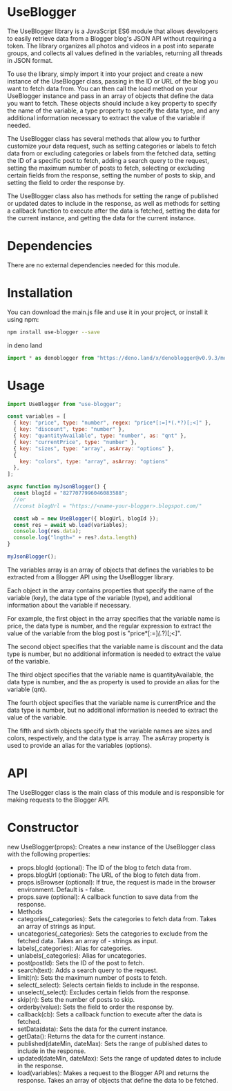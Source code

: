 # UseBlogger
The UseBlogger library is a JavaScript ES6 module that allows developers to easily retrieve data from a Blogger blog's JSON API without requiring a token. The library organizes all photos and videos in a post into separate groups, and collects all values defined in the variables, returning all threads in JSON format.

To use the library, simply import it into your project and create a new instance of the UseBlogger class, passing in the ID or URL of the blog you want to fetch data from. You can then call the load method on your UseBlogger instance and pass in an array of objects that define the data you want to fetch. These objects should include a key property to specify the name of the variable, a type property to specify the data type, and any additional information necessary to extract the value of the variable if needed.

The UseBlogger class has several methods that allow you to further customize your data request, such as setting categories or labels to fetch data from or excluding categories or labels from the fetched data, setting the ID of a specific post to fetch, adding a search query to the request, setting the maximum number of posts to fetch, selecting or excluding certain fields from the response, setting the number of posts to skip, and setting the field to order the response by.

The UseBlogger class also has methods for setting the range of published or updated dates to include in the response, as well as methods for setting a callback function to execute after the data is fetched, setting the data for the current instance, and getting the data for the current instance.
# Dependencies
There are no external dependencies needed for this module.


# Installation
You can download the main.js file and use it in your project, or install it using npm:
```sh
npm install use-blogger --save
```
in deno land
```js
import * as denoblogger from "https://deno.land/x/denoblogger@v0.9.3/mod.js";
```
# Usage
```js
import UseBlogger from "use-blogger";

const variables = [
  { key: "price", type: "number", regex: "price*[:=]*(.*?)[;<]" },
  { key: "discount", type: "number" },
  { key: "quantityAvailable", type: "number", as: "qnt" },
  { key: "currentPrice", type: "number" },
  { key: "sizes", type: "array", asArray: "options" },
  {
    key: "colors", type: "array", asArray: "options"
  },
];

async function myJsonBlogger() {
  const blogId = "8277077996046083588";
  //or
  //const blogUrl = "https://<name-your-blogger>.blogspot.com/"

  const wb = new UseBlogger({ blogUrl, blogId });
  const res = await wb.load(variables);
  console.log(res.data);
  console.log("lngth=" + res?.data.length)
}

myJsonBlogger();
```
The variables array is an array of objects that defines the variables to be extracted from a Blogger API using the UseBlogger library. 

Each object in the array contains properties that specify the name of the variable (key), the data type of the variable (type), and additional information about the variable if necessary. 

For example, the first object in the array specifies that the variable name is price, the data type is number, and the regular expression to extract the value of the variable from the blog post is "price*[:=]*(.*?)[;<]". 

The second object specifies that the variable name is discount and the data type is number, but no additional information is needed to extract the value of the variable. 

The third object specifies that the variable name is quantityAvailable, the data type is number, and the as property is used to provide an alias for the variable (qnt). 

The fourth object specifies that the variable name is currentPrice and the data type is number, but no additional information is needed to extract the value of the variable. 

The fifth and sixth objects specify that the variable names are sizes and colors, respectively, and the data type is array. The asArray property is used to provide an alias for the variables (options). 

# API
The UseBlogger class is the main class of this module and is responsible for making requests to the Blogger API.

# Constructor
new UseBlogger(props): Creates a new instance of the UseBlogger class with the following properties:

- props.blogId (optional): The ID of the blog to fetch data from.
- props.blogUrl (optional): The URL of the blog to fetch data from.
- props.isBrowser (optional): If true, the request is made in the browser environment. Default is - false.
- props.save (optional): A callback function to save data from the response.
- Methods
- categories(_categories): Sets the categories to fetch data from. Takes an array of strings as input.
- uncategories(_categories): Sets the categories to exclude from the fetched data. Takes an array of - strings as input.
- labels(_categories): Alias for categories.
- unlabels(_categories): Alias for uncategories.
- post(postId): Sets the ID of the post to fetch.
- search(text): Adds a search query to the request.
- limit(n): Sets the maximum number of posts to fetch.
- select(_select): Selects certain fields to include in the response.
- unselect(_select): Excludes certain fields from the response.
- skip(n): Sets the number of posts to skip.
- orderby(value): Sets the field to order the response by.
- callback(cb): Sets a callback function to execute after the data is fetched.
- setData(data): Sets the data for the current instance.
- getData(): Returns the data for the current instance.
- published(dateMin, dateMax): Sets the range of published dates to include in the response.
- updated(dateMin, dateMax): Sets the range of updated dates to include in the response.
- load(variables): Makes a request to the Blogger API and returns the response. Takes an array of objects that define the data to be fetched.
